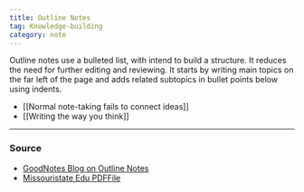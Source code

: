```yaml
---
title: Outline Notes
tag: Knowledge-building 
category: note
---
```

Outline notes use a bulleted list, with intend to build a structure. It reduces the need for further editing and reviewing. It starts by writing main topics on the far left of the page and adds related subtopics in bullet points below using indents.
- [[Normal note-taking fails to connect ideas]]
- [[Writing the way you think]]

--- 
### Source
- [GoodNotes Blog on Outline Notes](https://medium.goodnotes.com/how-the-outline-note-taking-method-works-f0808ea2cbfa)
- [Missouristate Edu PDFFile](https://www.missouristate.edu/assets/busadv/p.24.pdf)